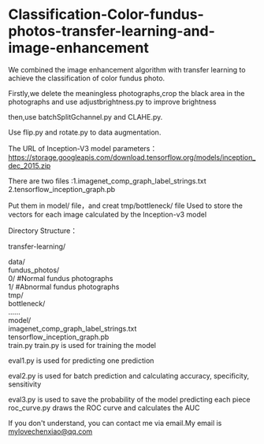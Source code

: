 # Classification-Color-fundus-photos-transfer-learning-and-image-enhancement
We combined the image enhancement algorithm with transfer learning to achieve the classification of color fundus photo.


Firstly,we delete the meaningless photographs,crop the black area in the photographs and use adjustbrightness.py to improve brightness

then,use batchSplitGchannel.py and CLAHE.py.

Use flip.py and rotate.py to data augmentation.

The URL of Inception-V3 model parameters：https://storage.googleapis.com/download.tensorflow.org/models/inception_dec_2015.zip

There are two files :1.imagenet_comp_graph_label_strings.txt 2.tensorflow_inception_graph.pb

Put them in model/ file，and creat tmp/bottleneck/ file Used to store the vectors for each image calculated by the Inception-v3 model

Directory Structure：

transfer-learning/

data/  
    fundus_photos/       
        0/   #Normal fundus photographs           
        1/   #Abnormal fundus photographs            
    tmp/      
        bottleneck/          
            ......              
model/   
    imagenet_comp_graph_label_strings.txt     
    tensorflow_inception_graph.pb     
train.py
train.py is used for training the model

eval1.py is used for predicting one prediction

eval2.py is used for batch prediction and calculating accuracy, specificity, sensitivity

eval3.py is used to save the probability of the model predicting each piece
roc_curve.py draws the ROC curve and calculates the AUC

If you don't understand, you can contact me via email.My email is mylovechenxiao@qq.com

